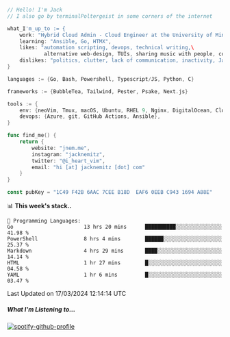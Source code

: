 ```go
// Hello! I'm Jack
// I also go by terminalPoltergeist in some corners of the internet

what_I'm_up_to := {
    work: "Hybrid Cloud Admin - Cloud Engineer at the University of Minnesota",
    learning: "Ansible, Go, HTMX",
    likes: "automation scripting, devops, technical writing,\
            alternative web-design, TUIs, sharing music with people, coffee",
    dislikes: "politics, clutter, lack of communication, inactivity, Java",
}

languages := {Go, Bash, Powershell, Typescript/JS, Python, C}

frameworks := {BubbleTea, Tailwind, Pester, Psake, Next.js}

tools := {
    env: {neoVim, Tmux, macOS, Ubuntu, RHEL 9, Nginx, DigitalOcean, Cloudflare},
    devops: {Azure, git, GitHub Actions, Ansible},
}

func find_me() {
    return {
        website: "jnem.me",
        instagram: "jacknemitz",
        twitter: "@i_heart_vim",
        email: "hi [at] jacknemitz [dot] com"
    }
}

const pubKey = "1C49 F42B 6AAC 7CEE B18D  EAF6 0EEB C943 1694 A88E"
```

<!--START_SECTION:waka-->
📊 **This week's stack..** 

```text
💬 Programming Languages: 
Go                       13 hrs 20 mins      ██████████░░░░░░░░░░░░░░░   41.98 % 
PowerShell               8 hrs 4 mins        ██████░░░░░░░░░░░░░░░░░░░   25.37 % 
Markdown                 4 hrs 29 mins       ████░░░░░░░░░░░░░░░░░░░░░   14.14 % 
HTML                     1 hr 27 mins        █░░░░░░░░░░░░░░░░░░░░░░░░   04.58 % 
YAML                     1 hr 6 mins         █░░░░░░░░░░░░░░░░░░░░░░░░   03.47 % 
```


 Last Updated on 17/03/2024 12:14:14 UTC
<!--END_SECTION:waka-->

##### What I'm Listening to...

[![spotify-github-profile](https://spotify-github-profile.vercel.app/api/view?uid=jack.nemitz&cover_image=true&show_offline=true&bar_color=53b14f&bar_color_cover=false&background_color=121212FF)](https://spotify-github-profile.vercel.app/api/view?uid=jack.nemitz&redirect=true)
